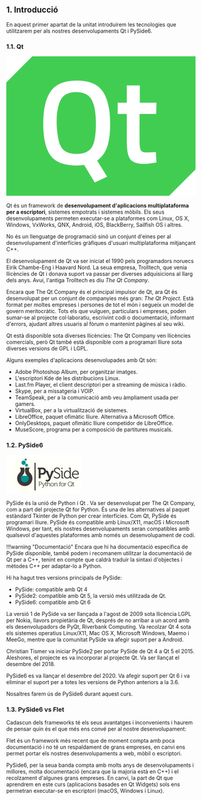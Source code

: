 ## 1. Introducció
En aquest primer apartat de la unitat introduirem les tecnologies que utilitzarem per als nostres desenvolupaments Qt i PySide6.

### 1.1. Qt

![Logo_QT](images/QT.png)

Qt és un framework de **desenvolupament d'aplicacions multiplataforma per a escriptori**, sistemes empotrats i sistemes mòbils. Els seus desenvolupaments permeten executar-se a plataformes com Linux, OS X, Windows, VxWorks, QNX, Android, iOS, BlackBerry, Sailfish OS i altres.

No és un llenguatge de programació sinó un conjunt d'eines per al desenvolupament d'interfícies gràfiques d'usuari multiplataforma mitjançant C++.

El desenvolupament de Qt va ser iniciat el 1990 pels programadors noruecs Eirik Chambe-Eng i Haavard Nord. La seua empresa, Trolltech, que venia llicències de Qt i donava suport va passar per diverses adquisicions al llarg dels anys. Avui, l'antiga Trolltech es diu *The Qt Company*. 

Encara que The Qt Company és el principal impulsor de Qt, ara Qt és desenvolupat per un conjunt de companyies més gran: *The Qt Project*. Està format per moltes empreses i persones de tot el món i segueix un model de govern meritocràtic. Tots els que vulguen, particulars i empreses, poden sumar-se al projecte col·laboratiu, escrivint codi o documentació, informant d'errors, ajudant altres usuaris al fòrum o mantenint pàgines al seu wiki.

Qt està disponible sota diverses llicències: The Qt Company ven llicències comercials, però Qt també està disponible com a programari lliure sota diverses versions de GPL i LGPL.

Alguns exemples d'aplicacions desenvolupades amb Qt són:

- Adobe Photoshop Album, per organitzar imatges.
- L'escriptori Kde de les distribucions Linux.
- Last.fm Player, el client descriptori per a streaming de música i ràdio.
- Skype, per a missatgeria i VOIP.
- TeamSpeak, per a la comunicació amb veu àmpliament usada per gamers.
- VirtualBox, per a la virtualització de sistemes.
- LibreOffice, paquet ofimàtic lliure. Alternativa a Microsoft Office.
- OnlyDesktops, paquet ofimàtic lliure competidor de LibreOffice.
- MuseScore, programa per a composició de partitures musicals.


### 1.2. PySide6

![PySide6](images/PySide.png)

PySide és la unió de Python i Qt . Va ser desenvolupat per The Qt Company, com a part del projecte Qt for Python. És una de les alternatives al paquet estàndard Tkinter de Python per crear interfícies. Com Qt, PySide és programari lliure. PySide és compatible amb Linux/X11, macOS i Microsoft Windows, per tant, els nostres desenvolupaments seran compatibles amb qualsevol d'aquestes plataformes amb només un desenvolupament de codi.

!!!warning "Documentació"
    Encara que hi ha documentació específica de PySide disponible, també podem i recomanem utilitzar la documentació de Qt per a C++, tenint en compte que caldrà traduir la sintaxi d'objectes i mètodes C++ per adaptar-lo a Python.

Hi ha hagut tres versions principals de PySide:

- PySide: compatible amb Qt 4
- PySide2: compatible amb Qt 5, la versió més utilitzada de Qt.
- PySide6: compatible amb Qt 6
  
La versió 1 de PySide va ser llançada a l'agost de 2009 sota llicència LGPL per Nokia, llavors propietària de Qt, després de no arribar a un acord amb els desenvolupadors de PyQt, Riverbank Computing. Va recolzar Qt 4 sota els sistemes operatius Linux/X11, Mac OS X, Microsoft Windows, Maemo i MeeGo, mentre que la comunitat PySide va afegir suport per a Android.

Christian Tismer va iniciar PySide2 per portar PySide de Qt 4 a Qt 5 el 2015. Aleshores, el projecte es va incorporar al projecte Qt. Va ser llançat el desembre del 2018. 

PySide6 es va llançar el desembre del 2020. Va afegir suport per Qt 6 i va eliminar el suport per a totes les versions de Python anteriors a la 3.6.

Nosaltres farem ús de PySide6 durant aquest curs.

### 1.3. PySide6 vs Flet

Cadascun dels frameworks té els seus avantatges i inconvenients i haurem de pensar quin és el que més ens convé per al nostre desenvolupament:

Flet és un framework més recent que de moment compta amb poca documentació i no té un respaldament de grans empreses, en canvi ens permet portar els nostres desenvolupaments a web, mòbil o escriptori.

PySide6, per la seua banda compta amb molts anys de desenvolupaments i millores, molta documentació (encara que la majoria està en C++) i el recolzament d'algunes grans empreses. En canvi, la part de Qt que aprendrem en este curs (aplicacions basades en Qt Widgets) sols ens permetran executar-se en escriptori (macOS, Windows i Linux).